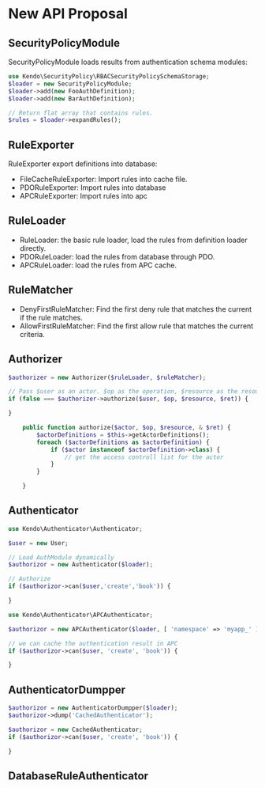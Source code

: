 
New API Proposal
======================

SecurityPolicyModule
----------------
SecurityPolicyModule loads results from authentication schema modules:

```php
use Kendo\SecurityPolicy\RBACSecurityPolicySchemaStorage;
$loader = new SecurityPolicyModule;
$loader->add(new FooAuthDefinition);
$loader->add(new BarAuthDefinition);

// Return flat array that contains rules.
$rules = $loader->expandRules();
```

RuleExporter
------------------
RuleExporter export definitions into database:

- FileCacheRuleExporter: Import rules into cache file.
- PDORuleExporter: Import rules into database
- APCRuleExporter: Import rules into apc

RuleLoader
------------------

- RuleLoader: the basic rule loader, load the rules from definition loader directly.
- PDORuleLoader: load the rules from database through PDO.
- APCRuleLoader: load the rules from APC cache.


RuleMatcher
------------------

- DenyFirstRuleMatcher: Find the first deny rule that matches the current if the rule matches.
- AllowFirstRuleMatcher: Find the first allow rule that matches the current criteria.


Authorizer
------------------

```php
$authorizer = new Authorizer($ruleLoader, $ruleMatcher);

// Pass $user as an actor. $op as the operation, $resource as the resource
if (false === $authorizer->authorize($user, $op, $resource, $ret)) {

}
```

```php
    public function authorize($actor, $op, $resource, & $ret) {
        $actorDefinitions = $this->getActorDefinitions();
        foreach ($actorDefinitions as $actorDefinition) {
            if ($actor instanceof $actorDefinition->class) {
                // get the access controll list for the actor
            }
        }

    }
```




Authenticator
--------------

```php
use Kendo\Authenticator\Authenticator;

$user = new User;

// Load AuthModule dynamically
$authorizor = new Authenticator($loader);

// Authorize
if ($authorizor->can($user,'create','book')) {

}
```


```php
use Kendo\Authenticator\APCAuthenticator;

$authorizor = new APCAuthenticator($loader, [ 'namespace' => 'myapp_' ]);

// we can cache the authentication result in APC
if ($authorizor->can($user, 'create', 'book')) {

}
```




AuthenticatorDumpper
---------------------

```php
$authorizor = new AuthenticatorDumpper($loader);
$authorizor->dump('CachedAuthenticator');

$authorizor = new CachedAuthenticator;
if ($authorizor->can($user, 'create', 'book')) {

}
```

DatabaseRuleAuthenticator
-------------------------

```php

```











